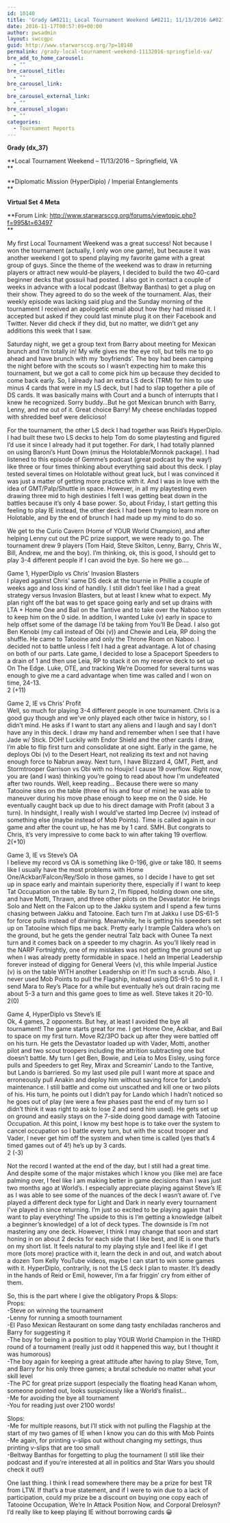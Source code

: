 ```yaml
---
id: 10140
title: 'Grady &#8211; Local Tournament Weekend &#8211; 11/13/2016 &#8211; Springfield, VA'
date: 2016-11-17T00:57:09+00:00
author: pwsadmin
layout: swccgpc
guid: http://www.starwarsccg.org/?p=10140
permalink: /grady-local-tournament-weekend-11132016-springfield-va/
bre_add_to_home_carousel:
  - ""
bre_carousel_title:
  - ""
bre_carousel_link:
  - ""
bre_carousel_external_link:
  - ""
bre_carousel_slogan:
  - ""
categories:
  - Tournament Reports
---
```

**Grady (dx_37)**

**Local Tournament Weekend – 11/13/2016 – Springfield, VA  
** 

**Diplomatic Mission (HyperDiplo) / Imperial Entanglements  
** 

**Virtual Set 4 Meta**

**Forum Link: http://www.starwarsccg.org/forums/viewtopic.php?f=995&t=63497  
** 

My first Local Tournament Weekend was a great success! Not because I won the tournament (actually, I only won one game), but because it was another weekend I got to spend playing my favorite game with a great group of guys. Since the theme of the weekend was to draw in returning players or attract new would-be players, I decided to build the two 40-card beginner decks that gossuii had posted. I also got in contact a couple of weeks in advance with a local podcast (Beltway Banthas) to get a plug on their show. They agreed to do so the week of the tournament. Alas, their weekly episode was lacking said plug and the Sunday morning of the tournament I received an apologetic email about how they had missed it. I accepted but asked if they could last minute plug it on their Facebook and Twitter. Never did check if they did, but no matter, we didn’t get any additions this week that I saw.

Saturday night, we get a group text from Barry about meeting for Mexican brunch and I’m totally in! My wife gives me the eye roll, but tells me to go ahead and have brunch with my ‘boyfriends’. The boy had been camping the night before with the scouts so I wasn’t expecting him to make this tournament, but we got a call to come pick him up because they decided to come back early. So, I already had an extra LS deck (TRM) for him to use minus 4 cards that were in my LS deck, but I had to slap together a pile of DS cards. It was basically mains with Court and a bunch of interrupts that I knew he recognized. Sorry buddy…But he got Mexican brunch with Barry, Lenny, and me out of it. Great choice Barry! My cheese enchiladas topped with shredded beef were delicioso!

For the tournament, the other LS deck I had together was Reid’s HyperDiplo. I had built these two LS decks to help Tom do some playtesting and figured I’d use it since I already had it put together. For dark, I had totally planned on using Baroni’s Hunt Down (minus the Holotable/Monnok package). I had listened to this episode of Gemme’s podcast (great podcast by the way!) like three or four times thinking about everything said about this deck. I play tested several times on Holotable without great luck, but I was convinced it was just a matter of getting more practice with it. And I was in love with the idea of GMT/Palp/Shuttle in space. However, in all my playtesting even drawing three mid to high destinies I felt I was getting beat down in the battles because it’s only 4 base power. So, about Friday, I start getting this feeling to play IE instead, the other deck I had been trying to learn more on Holotable, and by the end of brunch I had made up my mind to do so.

We get to the Curio Cavern (Home of YOUR World Champion), and after helping Lenny cut out the PC prize support, we were ready to go. The tournament drew 9 players (Tom Haid, Steve Skilton, Lenny, Barry, Chris W., Bill, Andrew, me and the boy). I’m thinking, ok, this is good, I should get to play 3-4 different people if I can avoid the bye. So here we go….

Game 1, HyperDiplo vs Chris’ Invasion Blasters  
I played against Chris’ same DS deck at the tournie in Phillie a couple of weeks ago and loss kind of handily. I still didn’t feel like I had a great strategy versus Invasion Blasters, but at least I knew what to expect. My plan right off the bat was to get space going early and set up drains with LTA + Home One and Bail on the Tantive and to take over the Naboo system to keep him on the 0 side. In addition, I wanted Luke (v) early in space to help offset some of the damage I’d be taking from You’ll Be Dead. I also got Ben Kenobi (my call instead of Obi (v)) and Chewie and Leia, RP doing the shuffle. He came to Tatooine and only the Throne Room on Naboo. I decided not to battle unless I felt I had a great advantage. A lot of chasing on both of our parts. Late game, I decided to lose a Spaceport Speeders to a drain of 1 and then use Leia, RP to stack it on my reserve deck to set up On The Edge. Luke, OTE, and tracking We’re Doomed for several turns was enough to give me a card advantage when time was called and I won on time, 24-13.  
2 (+11)

Game 2, IE vs Chris’ Profit  
Well, so much for playing 3-4 different people in one tournament. Chris is a good guy though and we’ve only played each other twice in history, so I didn’t mind. He asks if I want to start any aliens and I laugh and say I don’t have any in this deck. I draw my hand and remember when I see that I have Jade w/ Stick. DOH! Luckily with Endor Shield and the other cards I draw, I’m able to flip first turn and consolidate at one sight. Early in the game, he deploys Obi (v) to the Desert Heart, not realizing its text and not having enough force to Nabrun away. Next turn, I have Blizzard 4, GMT, Piett, and Stormtrooper Garrison vs Obi with no Houjix! I cause 19 overflow. Right now, you are (and I was) thinking you’re going to read about how I’m undefeated after two rounds. Well, keep reading… Because there were so many Tatooine sites on the table (three of his and four of mine) he was able to maneuver during his move phase enough to keep me on the 0 side. He eventually caught back up due to his direct damage with Profit (about 3 a turn). In hindsight, I really wish I would’ve started Imp Decree (v) instead of something else (maybe instead of Mob Points). Time is called again in our game and after the count up, he has me by 1 card. SMH. But congrats to Chris, it’s very impressive to come back to win after taking 19 overflow.  
2(+10)

Game 3, IE vs Steve’s OA  
I believe my record vs OA is something like 0-196, give or take 180. It seems like I usually have the most problems with Home One/Ackbar/Falcon/Rey/Solo in those games, so I decide I have to get set up in space early and maintain superiority there, especially if I want to keep Tat Occupation on the table. By turn 2, I’m flipped, holding down one site, and have Motti, Thrawn, and three other pilots on the Devastator. He brings Solo and Nett on the Falcon up to the Jakku system and I spend a few turns chasing between Jakku and Tatooine. Each turn I’m at Jakku I use DS-61-5 for force pulls instead of draining. Meanwhile, he is getting his speeders set up on Tatooine which flips me back. Pretty early I trample Caldera who’s on the ground, but he gets the gender neutral Talz back with Ounee Ta next turn and it comes back on a speeder to my chagrin. As you’ll likely read in the NARP Fortnightly, one of my mistakes was not getting the ground set up when I was already pretty formidable in space. I held an Imperial Leadership forever instead of digging for General Veers (v), this while Imperial Justice (v) is on the table WITH another Leadership on it! I’m such a scrub. Also, I never used Mob Points to pull the Flagship, instead using DS-61-5 to pull it. I send Mara to Rey’s Place for a while but eventually he’s out drain racing me about 5-3 a turn and this game goes to time as well. Steve takes it 20-10.  
2(0)

Game 4, HyperDiplo vs Steve’s IE  
Ok, 4 games, 2 opponents. But hey, at least I avoided the bye all tournament! The game starts great for me. I get Home One, Ackbar, and Bail to space on my first turn. Move R2/3PO back up after they were battled off on his turn. He gets the Devastator loaded up with Vader, Motti, another pilot and two scout troopers including the attrition subtracting one but doesn’t battle. My turn I get Ben, Bowie, and Leia to Mos Eisley, using force pulls and Speeders to get Rey, Mirax and Screamin’ Lando to the Tantive, but Lando is barriered. So my last used pile pull I want more at space and erroneously pull Anakin and deploy him without saving force for Lando’s maintenance. I still battle and come out unscathed and kill one or two pilots of his. His turn, he points out I didn’t pay for Lando which I hadn’t noticed so he goes out of play (we were a few phases past the end of my turn so I didn’t think it was right to ask to lose 2 and send him used). He gets set up on ground and easily stays on the 7-side doing good damage with Tatooine Occupation. At this point, I know my best hope is to take over the system to cancel occupation so I battle every turn, but with the scout trooper and Vader, I never get him off the system and when time is called (yes that’s 4 timed games out of 4!) he’s up by 3 cards.  
2 (-3)

Not the record I wanted at the end of the day, but I still had a great time. And despite some of the major mistakes which I know you (like me) are face palming over, I feel like I am making better in game decisions than I was just two months ago at World’s. I especially appreciate playing against Steve’s IE as I was able to see some of the nuances of the deck I wasn’t aware of. I’ve played a different deck type for Light and Dark in nearly every tournament I’ve played in since returning. I’m just so excited to be playing again that I want to play everything! The upside to this is I’m getting a knowledge (albeit a beginner’s knowledge) of a lot of deck types. The downside is I’m not mastering any one deck. However, I think I may change that soon and start honing in on about 2 decks for each side that I like best, and IE is one that’s on my short list. It feels natural to my playing style and I feel like if I get more (lots more) practice with it, learn the deck in and out, and watch about a dozen Tom Kelly YouTube videos, maybe I can start to win some games with it. HyperDiplo, contrarily, is not the LS deck I plan to master. It’s deadly in the hands of Reid or Emil, however, I’m a far friggin’ cry from either of them.

So, this is the part where I give the obligatory Props & Slops:  
Props:  
-Steve on winning the tournament  
-Lenny for running a smooth tournament  
-El Paso Mexican Restaurant on some dang tasty enchiladas rancheros and Barry for suggesting it  
-The boy for being in a position to play YOUR World Champion in the THIRD round of a tournament (really just odd it happened this way, but I thought it was humorous)  
-The boy again for keeping a great attitude after having to play Steve, Tom, and Barry for his only three games; a brutal schedule no matter what your skill level  
-The PC for great prize support (especially the floating head Kanan whom, someone pointed out, looks suspiciously like a World’s finalist…  
-Me for avoiding the bye all tournament  
-You for reading just over 2100 words!

Slops:  
-Me for multiple reasons, but I’ll stick with not pulling the Flagship at the start of my two games of IE when I know you can do this with Mob Points  
-Me again, for printing v-slips out without changing my settings, thus printing v-slips that are too small  
-Beltway Banthas for forgetting to plug the tournament (I still like their podcast and if you’re interested at all in politics and Star Wars you should check it out!)

One last thing. I think I read somewhere there may be a prize for best TR from LTW. If that’s a true statement, and if I were to win due to a lack of participation, could my prize be a discount on buying one copy each of Tatooine Occupation, We’re In Attack Position Now, and Corporal Drelosyn? I’d really like to keep playing IE without borrowing cards 😀